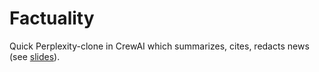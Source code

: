 # Factuality

Quick Perplexity-clone in CrewAI which summarizes, cites, redacts news (see
[slides](https://google-gemini.github.io/workshops/factuality)).
